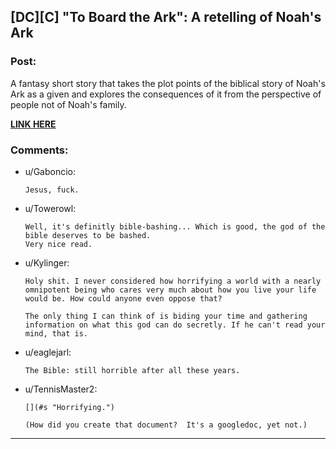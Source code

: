 ## [DC][C] "To Board the Ark": A retelling of Noah's Ark

### Post:

A fantasy short story that takes the plot points of the biblical story of Noah's Ark as a given and explores the consequences of it from the perspective of people not of Noah's family.

**[LINK HERE](https://deef9b8a9157971cbe8589263f3e4c129dbf26f6.googledrive.com/host/0B-uYtW6inz_aSXU4WEp1Z2NCZnM/index.html)**

### Comments:

- u/Gaboncio:
  ```
  Jesus, fuck.
  ```

- u/Towerowl:
  ```
  Well, it's definitly bible-bashing... Which is good, the god of the bible deserves to be bashed.
  Very nice read.
  ```

- u/Kylinger:
  ```
  Holy shit. I never considered how horrifying a world with a nearly omnipotent being who cares very much about how you live your life would be. How could anyone even oppose that?

  The only thing I can think of is biding your time and gathering information on what this god can do secretly. If he can't read your mind, that is.
  ```

- u/eaglejarl:
  ```
  The Bible: still horrible after all these years.
  ```

- u/TennisMaster2:
  ```
  [](#s "Horrifying.")

  (How did you create that document?  It's a googledoc, yet not.)
  ```

---

